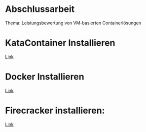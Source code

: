# Abschlussarbeit
Thema: Leistungsbewertung von VM-basierten Containerlösungen  <br>

# KataContainer Installieren <br>
 <a href="https://github.com/Vahel123/Abschlussarbeit/blob/master/KataContainer">Link</a> 

# Docker Installieren <br>
 <a href="https://github.com/Vahel123/Abschlussarbeit/tree/master/Docker">Link</a> 

# Firecracker installieren: <br>
 <a href="https://github.com/Vahel123/Abschlussarbeit/tree/master/Firecracker">Link</a> 
